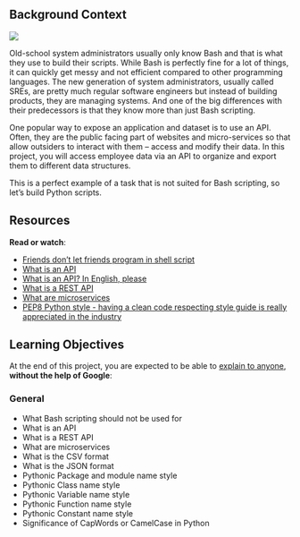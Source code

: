 Background Context
------------------

[![](https://s3.amazonaws.com/alx-intranet.hbtn.io/uploads/medias/2019/6/897638f42eb1bad6605d.png?X-Amz-Algorithm=AWS4-HMAC-SHA256&X-Amz-Credential=AKIARDDGGGOUSBVO6H7D%2F20221018%2Fus-east-1%2Fs3%2Faws4_request&X-Amz-Date=20221018T132306Z&X-Amz-Expires=86400&X-Amz-SignedHeaders=host&X-Amz-Signature=a1df1cf742caa5fe24bcdacf953f91f57fe08bb4bd2ec577e3cfcd94a6d17033)](https://youtu.be/-2kyU6-j8ZQ)

Old-school system administrators usually only know Bash and that is what they use to build their scripts. While Bash is perfectly fine for a lot of things, it can quickly get messy and not efficient compared to other programming languages. The new generation of system administrators, usually called SREs, are pretty much regular software engineers but instead of building products, they are managing systems. And one of the big differences with their predecessors is that they know more than just Bash scripting.

One popular way to expose an application and dataset is to use an API. Often, they are the public facing part of websites and micro-services so that allow outsiders to interact with them – access and modify their data. In this project, you will access employee data via an API to organize and export them to different data structures.

This is a perfect example of a task that is not suited for Bash scripting, so let’s build Python scripts.

Resources
---------

**Read or watch**:

*   [Friends don’t let friends program in shell script](/rltoken/KMFzqRAqedMf7AHHBD_43g "Friends don't let friends program in shell script")
*   [What is an API](/rltoken/zeBO6_RNTlwaotyRRNAzoQ "What is an API")
*   [What is an API? In English, please](/rltoken/bf09Qp6QY44CANLzxxRbPA "What is an API? In English, please")
*   [What is a REST API](/rltoken/fA164QWEnZxaSngBD3EPRQ "What is a REST API")
*   [What are microservices](/rltoken/lktnmAVnhFFsg5zK2CXEKg "What are microservices")
*   [PEP8 Python style - having a clean code respecting style guide is really appreciated in the industry](/rltoken/b7V1ROY6kSRxDDKnsJoqxg "PEP8 Python style - having a clean code respecting style guide is really appreciated in the industry")

Learning Objectives
-------------------

At the end of this project, you are expected to be able to [explain to anyone](/rltoken/03Evn5VsICwJUAiTdu0zHA "explain to anyone"), **without the help of Google**:

### General

*   What Bash scripting should not be used for
*   What is an API
*   What is a REST API
*   What are microservices
*   What is the CSV format
*   What is the JSON format
*   Pythonic Package and module name style
*   Pythonic Class name style
*   Pythonic Variable name style
*   Pythonic Function name style
*   Pythonic Constant name style
*   Significance of CapWords or CamelCase in Python
